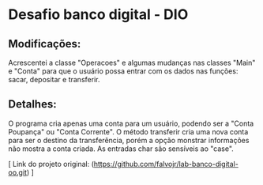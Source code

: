 # Desafio banco digital - DIO

## Modificações:

Acrescentei a classe "Operacoes" e algumas mudanças nas classes "Main" e "Conta" para que o usuário possa entrar com os dados nas funções: sacar, depositar e transferir.

## Detalhes: 

O programa cria apenas uma conta para um usuário, podendo ser a "Conta Poupança" ou "Conta Corrente". 
O método transferir cria uma nova conta para ser o destino da transferência, porém a opção monstrar informações não mostra a conta criada. 
As entradas char são sensíveis ao "case".

[ Link do projeto original: (https://github.com/falvojr/lab-banco-digital-oo.git) ]

 
